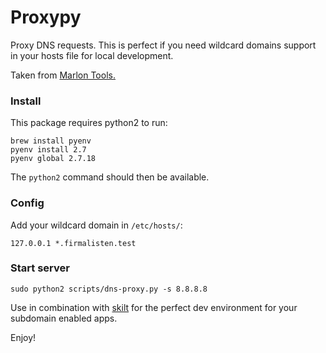 # Proxypy

Proxy DNS requests. This is perfect if you need wildcard domains support in your hosts file for local development.

Taken from [Marlon Tools.](https://github.com/hubdotcom/marlon-tools)

### Install

This package requires python2 to run:

```
brew install pyenv
pyenv install 2.7
pyenv global 2.7.18
```
The `python2` command should then be available.

### Config

Add your wildcard domain in `/etc/hosts/`:

```
127.0.0.1 *.firmalisten.test
```

### Start server

```
sudo python2 scripts/dns-proxy.py -s 8.8.8.8
```

Use in combination with [skilt](https://github.com/eldoy/skilt) for the perfect dev environment for your subdomain enabled apps.

Enjoy!
